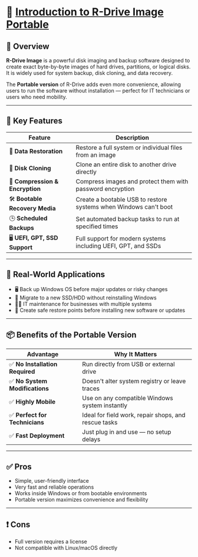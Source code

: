 # 🔧 [Introduction to R-Drive Image Portable](https://hackinos.com/files/file/864-r-drive-image-portable/)

## 📌 Overview

**R-Drive Image** is a powerful disk imaging and backup software designed to create exact byte-by-byte images of hard drives, partitions, or logical disks.  
It is widely used for system backup, disk cloning, and data recovery.  

The **Portable version** of R-Drive adds even more convenience, allowing users to run the software without installation — perfect for IT technicians or users who need mobility.

---

## 🚀 Key Features

| Feature                      | Description                                                       |
|-----------------------------|-------------------------------------------------------------------|
| 🔄 **Data Restoration**      | Restore a full system or individual files from an image           |
| 💽 **Disk Cloning**          | Clone an entire disk to another drive directly                    |
| 🔐 **Compression & Encryption** | Compress images and protect them with password encryption         |
| 🛠️ **Bootable Recovery Media** | Create a bootable USB to restore systems when Windows can't boot  |
| 🕒 **Scheduled Backups**     | Set automated backup tasks to run at specified times              |
| 🖥️ **UEFI, GPT, SSD Support** | Full support for modern systems including UEFI, GPT, and SSDs      |

---

## 💼 Real-World Applications

- 🖥️ Back up Windows OS before major updates or risky changes  
- 🔁 Migrate to a new SSD/HDD without reinstalling Windows  
- 🧑‍💼 IT maintenance for businesses with multiple systems  
- 🧪 Create safe restore points before installing new software or updates  

---

## 📦 Benefits of the Portable Version

| Advantage                | Why It Matters                                              |
|--------------------------|-------------------------------------------------------------|
| ✅ **No Installation Required** | Run directly from USB or external drive                     |
| ✅ **No System Modifications**  | Doesn't alter system registry or leave traces              |
| ✅ **Highly Mobile**            | Use on any compatible Windows system instantly             |
| ✅ **Perfect for Technicians**  | Ideal for field work, repair shops, and rescue tasks       |
| ✅ **Fast Deployment**          | Just plug in and use — no setup delays                     |

---

## ✅ Pros

- Simple, user-friendly interface  
- Very fast and reliable operations  
- Works inside Windows or from bootable environments  
- Portable version maximizes convenience and flexibility  

---

## ❗ Cons

- Full version requires a license  
- Not compatible with Linux/macOS directly  
